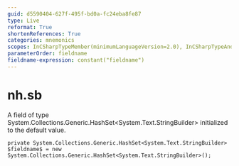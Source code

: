 ```yaml
---
guid: d5590404-627f-495f-bd0a-fc24eba8fe87
type: Live
reformat: True
shortenReferences: True
categories: mnemonics
scopes: InCSharpTypeMember(minimumLanguageVersion=2.0), InCSharpTypeAndNamespace(minimumLanguageVersion=2.0)
parameterOrder: fieldname
fieldname-expression: constant("fieldname")
---
```


# nh.sb

A field of type System.Collections.Generic.HashSet<System.Text.StringBuilder> initialized to the default value.

```
private System.Collections.Generic.HashSet<System.Text.StringBuilder> $fieldname$ = new System.Collections.Generic.HashSet<System.Text.StringBuilder>();
```
